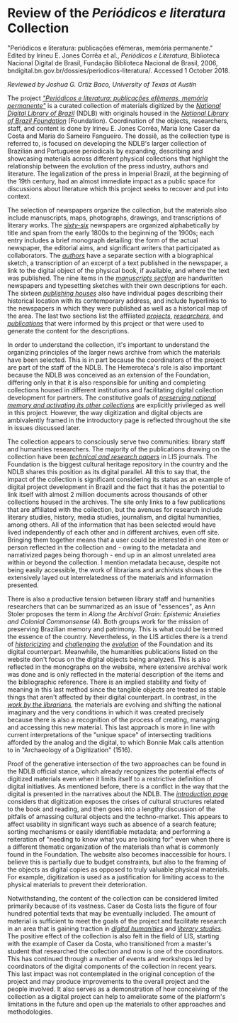 
# Review of the *Periódicos e literatura* Collection

"Periódicos e literatura: publicações efêmeras, memória permanente." Edited by 
Irineu E. Jones Corrêa et al., *Periódicos e Literatura*, Biblioteca Nacional Digital de Brasil, Fundação Biblioteca Nacional de Brasil, 2006, bndigital.bn.gov.br/dossies/periodicos-literatura/. Accessed 1 October 2018.

*Reviewed by Joshua G. Ortiz Baco, University of Texas at Austin* 
	
The project [*"Periódicos e literatura: publicações efêmeras, memória permanente"*](https://bndigital.bn.gov.br/dossies/periodicos-literatura) is a curated collection of materials digitized by the [*National Digital Library of Brazil*](http://bndigital.bn.gov.br/hemeroteca-digital/) (NDLB) with originals housed in the [*National Library of Brazil Foundation*](https://bn.gov.br/) (Foundation). Coordination of the objects, researchers, staff, and content is done by Irineu E. Jones Corrêa, Maria Ione Caser da Costa and Maria do Sameiro Fangueiro. The dossiê, as the collection type is referred to, is focused on developing the NDLB's larger collection of Brazilian and Portuguese periodicals by expanding, describing and showcasing materials across different physical collections that highlight the relationship between the evolution of the press industry, authors and literature. The legalization of the press in Imperial Brazil, at the beginning of the 19th century, had an almost immediate impact as a public space for discussions about literature which this project seeks to recover and put into context. 

The selection of newspapers organize the collection, but the materials also include manuscripts, maps, photographs, drawings, and transcriptions of literary works. The [*sixty-six*](http://bndigital.bn.gov.br/dossies/periodicos-literatura/titulos-periodicos-literatura/indice-dos-titulos/) newspapers are organized alphabetically by title and span from the early 1800s to the beginning of the 1900s; each entry includes a brief monograph detailing: the form of the actual newspaper, the editorial aims, and significant writers that participated as collaborators. The [*authors*](http://bndigital.bn.gov.br/dossies/periodicos-literatura/personagens-periodicos-literatura/indice-dos-personagens/) have a separate section with a biographical sketch, a transcription of an excerpt of a text published in the newspaper, a link to the digital object of the physical book, if available, and where the text was published. The nine items in the [*manuscripts section*](http://bndigital.bn.gov.br/dossies/periodicos-literatura/titulos-manuscritos/apresentacao-titulos-manuscritos/) are handwritten newspapers and typesetting sketches with their own descriptions for each. The sixteen [*publishing houses*](http://bndigital.bn.gov.br/dossies/periodicos-literatura/tipografias/tipografias-cariocas/) also have individual pages describing their historical location with its contemporary address, and include hyperlinks to the newspapers in which they were published as well as a historical map of the area. The last two sections list the affiliated [*projects*](http://bndigital.bn.gov.br/dossies/periodicos-literatura/pesquisas-e-pesquisadores/pesquisas/), [*researchers*](http://bndigital.bn.gov.br/dossies/periodicos-literatura/pesquisas-e-pesquisadores/pesquisadores/), and [*publications*](http://bndigital.bn.gov.br/dossies/periodicos-literatura/publicacoes/) that were informed by this project or that were used to generate the content for the descriptions. 

In order to understand the collection, it's important to understand the organizing principles of the larger news archive from which the materials have been selected. This is in part because the coordinators of the project are part of the staff of the NDLB. The Hemeroteca's role is also important because the NDLB was conceived as an extension of the Foundation, differing only in that it is also responsible for uniting and completing collections housed in different institutions and facilitating digital collection development for partners. The constitutive goals of [*preserving national memory and activating its other collections*](http://bndigital.bn.gov.br/sobre-a-bndigital/missao/) are explicitly privileged as well in this project. However, the way digitization and digital objects are ambivalently framed in the introductory page is reflected throughout the site in issues discussed later. 

The collection appears to consciously serve two communities: library staff and humanities researchers. The majority of the publications drawing on the collection have been [*technical and research papers*](http://bndigital.bn.gov.br/dossies/periodicos-literatura/publicacoes/) in LIS journals. The Foundation is the biggest cultural heritage repository in the country and the NDLB shares this position as its digital parallel. All this to say that, the impact of the collection is significant considering its status as an example of digital project development in Brazil and the fact that it has the potential to link itself with almost 2 million documents across thousands of other collections housed in the archives. The site only links to a few publications that are affiliated with the collection, but the avenues for research include literary studies, history, media studies, journalism, and digital humanities, among others. All of the information that has been selected would have lived independently of each other and in different archives, even off site. Bringing them together means that a user could be interested in one item or person reflected in the collection and - owing to the metadata and narrativized pages being thorough - end up in an almost unrelated area within or beyond the collection. I mention metadata because, despite not being easily accessible, the work of librarians and archivists shows in the extensively layed out interrelatedness of the materials and information presented.     

There is also a productive tension between library staff and humanities researchers that can be summarized as an issue of "essences", as Ann Stoler proposes the term in *Along the Archival Grain: Epistemic Anxieties and Colonial Commonsense* (4). Both groups work for the mission of preserving Brazilian memory and patrimony. This is what could be termed the essence of the country. Nevertheless, in the LIS articles there is a trend of [*historicizing*](http://www.unirio.br/ppgb/arquivo/maria-ione-caser-da-costa/view) and [*challenging*](http://www.letras.ufrj.br/prisma/jornada4.htm) the [*evolution*](https://portal.febab.org.br/anais/article/view/1320) of the Foundation and its digital counterpart. Meanwhile, the humanities publications listed on the website don't focus on the digital objects being analyzed. This is also reflected in the monographs on the website, where extensive archival work was done and is only reflected in the material description of the items and the bibliographic reference. There is an implied stability and fixity of meaning in this last method since the tangible objects are treated as stable things that aren't affected by their digital counterpart. In contrast, in the [*work by the librarians*](https://www.bn.gov.br/es/node/3709), the materials are evolving and shifting the national imaginary and the very conditions in which it was created precisely because there is also a recognition of the process of creating, managing and accessing this new material. This last approach is more in line with current interpretations of the "unique space" of intersecting traditions afforded by the analog and the digital, to which Bonnie Mak calls attention to in "Archaeology of a Digitization" (1516). 

Proof of the generative intersection of the two approaches can be found in the NDLB official stance, which already recognizes the potential effects of digitized materials even when it limits itself to a restrictive definition of digital initiatives. As mentioned before, there is a conflict in the way that the digital is presented in the narratives about the NDLB. The [*introduction page*](https://bndigital.bn.gov.br/sobre-a-bndigital/apresentacao/https://bndigital.bn.gov.br/sobre-a-bndigital/apresentacao/) considers that digitization exposes the crises of cultural structures related to the book and reading, and then goes into a lengthy discussion of the pitfalls of amassing cultural objects and the techno-market. This appears to affect usability in significant ways such as absence of a search feature; sorting mechanisms or easily identifiable metadata; and performing a reiteration of "needing to know what you are looking for" even when there is a different thematic organization of the materials than what is commonly found in the Foundation. The website also becomes inaccessible for hours. I believe this is partially due to budget constraints, but also to the framing of the objects as digital copies as opposed to truly valuable physical materials. For example, digitization is used as a justification for limiting access to the physical materials to prevent their deterioration. 

Notwithstanding, the content of the collection can be considered limited primarily because of its vastness. Caser da Costa lists the figure of four hundred potential texts that may be eventually included. The amount of material is sufficient to meet the goals of the project and facilitate research in an area that is gaining traction in [*digital humanities*](http://oceanicexchanges.org/) and [*literary studies*](http://scholarlyediting.org/2013/editions/intro.cwnewspaperpoetry.html). The positive effect of the collection is also felt in the field of LIS, starting with the example of Caser da Costa, who transitioned from a master's student that researched the collection and now is one of the coordinators. This has continued through a number of events and workshops led by coordinators of the digital components of the collection in recent years. This last impact was not contemplated in the original conception of the project and may produce improvements to the overall project and the people involved. It also serves as a demonstration of how conceiving of the collection as a digital project can help to ameliorate some of the platform's limitations in the future and open up the materials to other approaches and methodologies. 
